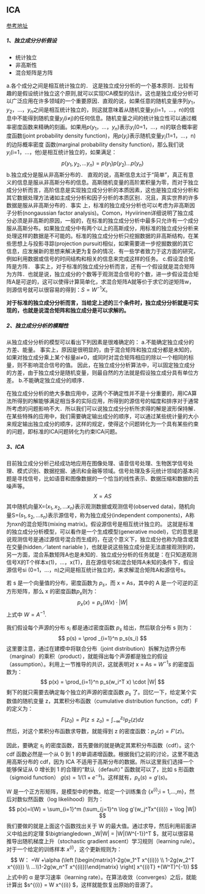 ## ICA

[参考地址](https://blog.csdn.net/shenziheng1/article/details/53637907)

##### 1、独立成分分析假设

- 统计独立
- 非高斯性
- 混合矩阵是方阵

a.各个成分之间是相互统计独立的．
这是独立成分分析的一个基本原则．比较有趣的是假设统计独立这个原则,就可以实现ICA模型的估计。这也是独立成分分析可以广泛应用在许多领域的一个重要原因．直观的说，如果任意的随机变量序列$y_1，y_2，…，y_n$之间是相互统计独立的，则这就意味着从随机变量$y_i$(i=1，…，n)的信息中不能得到随机变量$y_j$(i≠j)的任何信息。随机变量之间的统计独立性可以通过概率密度函数来精确的刻画。如果用$p(y_1，…，y_n)$表示$y_i$(0=1，…，n)的联合概率密度函数(joint probability density function)，用$p(y_i)$表示随机变量$y_i$(1=1，…，n)的边际概率密度
函数(marginal probability density function)，那么我们说$y_i$(i=1，…，他)是相互统计独立的，如果满足：
$$
p(y_1,y_2,...y_n) = p(y_1)p(y_2)...p(y_n)
$$
b.独立成分是服从非高斯分布的．
直观的说，高斯信息太过于“简单”，真正有意义的信息是服从非高斯分布的信息。高斯随机变量的高阶累积量为零，而对于独立成分分析而言，高阶信息是实现独立成分分析的本质因素，这也是独立成分分析和其它数据处理方法诸如主成分分析和因子分析的本质区别．况且，真实世界的许多数据是服从非高斯分布的．事实
上，标准的独立成分分析也可以考虑为非高斯因子分析(nongaussian factor analysis)。Comon，Hyviirinen详细说明了独立成分必须是非高斯的原因，一般的，在标准的独立成分分析中最多只允许有一个成分服从高斯分布。如果独立成分中有两个以上的高斯成分，用标准的独立成分分析来处理这样的数据是不可能的。标准的独立成分分析只挖掘数据的非高斯结构，在某些思想上与投影寻踪(projection pursuit)相似，如果需要进一步挖掘数据的其它信息，应发展新的思想来解决更为复杂的情况．有一些学者致力于这方面的研究，例如利用数据或信号的时间结构和相关的信息来完成这样的任务。
c.假设混合矩阵是方阵．
事实上，对于标准的独立成分分析而言，还有一个假设就是混合矩阵为方阵．也就是说，独立成分的个数等于观测混合信号的个数，进一步假设混合矩阵A是可逆的，这可以使得计算简单化，求混合矩阵A就等价于求它的逆矩阵w，则源信号就可以很容易的得到：$S = W^{-1}X$。

**对于标准的独立成分分析而言，当给定上述的三个条件时，独立成分分析就是可实现的，也就是说混合矩阵和独立成分是可以求解的。**

##### 2、独立成分分析的模糊性

从独立成分分析的模型可以看出下列因素是很难确定的：
a.不能确定独立成分的方差、能量。
事实上，原因是很明显的，由于混合矩阵和独立成分都是未知的，如果对独立成分乘上某个标量ai≠0，或同时对混合矩阵相应的除以一个相同的标量，则不影响混合信号的值。
因此，在独立成分分析算法中，可以固定独立成分的方差，由于独立成分是随机变量，则最自然的方法就是假设独立成分具有单位方差。
b.不能确定独立成分的顺序．

在独立成分分析的绝大多数应用中，这两个不确定性并不是十分重要的，用ICA算法所得到的解能够满足相当多的实际应用，所得到的源信号的幅度和排序对于通常所考虑的问题影响不大．所以我们可以说独立成分分析所求得的解是波形保持解．在某些特殊的应用中，我们需要确定输出成分的顺序，可以通过某些统计量的大小来规定输出独立成分的顺序，这样的规定，使得这个问题转化为一个具有某些约束的问题，即标准的ICA问题转化为约束ICA问题。

##### 3、ICA

目前独立成分分析己经成功地应用在图像处理、语音信号处理、生物医学信号处理、模式识别、数据挖掘、通讯和金融等领域。信号处理及多元统计领域的基本问题是寻找信号，比如语音和图像数据的一个恰当的线性表示、数据压缩和数据的去噪声等。
$$
X=AS
$$
其中随机向量X=($x_1,x_2,...x_n$)表示观测数据或观测信号(observed data)，随机向量S=($s_1,s_2,...s_n$)表示源信号，称为独立成分(independent components)，A称为nxn的混合矩阵(mixing matrix)。假设源信号是相互统计独立的。
这就是标准的独立成分分析模型，可以看作是一个生成模型(generative model)，它的意思是说观测信号是通过源信号混合而生成的，在这个意义下，独立成分也称为隐含或潜在交量(hidden／latent  nariable )，也就是说这些独立成分是无法直接观测到的，另一方面，混合系数矩阵A也是未知的．独立成分分析的任务就是：在只知道观测信号X的T个样本x(1)，…，x(T)，且在源信号S和混合矩阵A未知的条件下，假设源信号si (0=1，…，n)之间是相互统计独立的，来求解混合矩阵A和源信号s。

若 s 是一个向量值的分布，密度函数为 $p_s$，而 x = As，其中的 A 是一个可逆的正方形矩阵，那么 x 的密度函数$p_x$则为：
$$
p_x(x) = p_s(Wx) · |W|
$$
上式中 $W = A^{-1}$. 

我们假设每个声源的分布 $s_i$ 都是通过密度函数 $p_s$ 给出，然后联合分布 s 则为：
$$
p(s) = \prod _{i=1}^n p_s(s_i)
$$
这里要注意，通过在建模中将联合分布（joint distribution）拆解为边界分布（marginal）的乘积（product），就能得出每个声源都是独立的假设（assumption）。利用上一节推导的共识，这就表明对 x = As = $W^{-1}s$ 的密度函数为：
$$
p(x) = \prod_{i=1}^n p_s(w_i^T x) \cdot |W|
$$
剩下的就只需要去确定每个独立的声源的密度函数 $p_s$ 了。回忆一下，给定某个实数值的随机变量 z，其累积分布函数（cumulative distribution function，cdf）F 的定义为：
$$
F(z_0) = P(z \leq z_o) = \int _{-\infty}^{z_0} p_z(z)dz
$$
然后，对这个累积分布函数求导数，就能得到 z 的密度函数：$p_z(z) = F′(z)$。

因此，要确定 $s_i$ 的密度函数，首先要做的就是确定其累积分布函数（cdf）。这个 cdf 函数必然是一个从 0 到 1 的单调递增函数。根据我们之前的讨论，这里不能选用高斯分布的 cdf，因为 ICA 不适用于高斯分布的数据。所以这里我们选择一个能够保证从 0 增长到 1 的合理的“默认（default）” 函数就可以了，比如 s 形函数（sigmoid function） $g(s) = 1/(1 + e^{−s})$。这样就有，$p_s(s) = g′(s)$。

W 是一个正方形矩阵，是模型中的参数。给定一个训练集合  {$x^{(i)}$;i = 1,...,m}，然后对数似然函数（log likelihood）则为：
$$
p(x)=l(W) = \sum_{i=1}^m (\sum_{j=1}^n \log g'(w_j^Tx^{(i)}) + \log |W|)
$$
我们要做的就是上面这个函数找出关于 W 的最大值。通过求导，然后利用前面讲义中给出的定理 $\bigtriangledown _W|W| = |W|(W^{-1})^T $，就可以很容易推导出随机梯度上升（stochastic gradient ascent）学习规则（learning rule）。对于一个给定的训练样本 $x^{(i)}$，这个更新规则为：
$$
W： =W +\alpha (\left [\begin{matrix}1-2g(w_1^T x^{(i)}) \\ 1-2g(w_2^T x^{(i)}) \\ ...\\1-2g(w_n^T x^{(i)})\end{matrix} \right] x^{(i)T} +(W^T)^{-1})
$$
上式中的 α 是学习速率（learning rate）。在算法收敛（converges）之后，就能计算出 $s^{(i)} = W x^{(i)} $，这样就能恢复出原始的音源了。